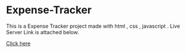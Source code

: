 # Expense-Tracker
This is a Expense Tracker project made with html , css , javascript .
Live Server Link is attached below.

<a href="https://altafalam3.github.io/Expense-Tracker/">Click here</a>

